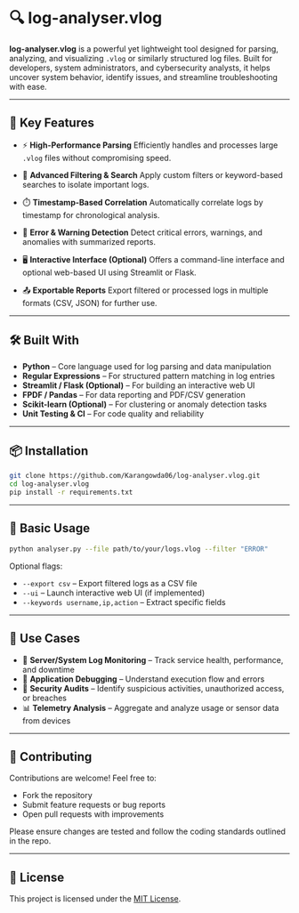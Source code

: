 # 🔍 log-analyser.vlog

**log-analyser.vlog** is a powerful yet lightweight tool designed for parsing, analyzing, and visualizing `.vlog` or similarly structured log files. Built for developers, system administrators, and cybersecurity analysts, it helps uncover system behavior, identify issues, and streamline troubleshooting with ease.

---

## 🚀 Key Features

* ⚡ **High-Performance Parsing**
  Efficiently handles and processes large `.vlog` files without compromising speed.

* 🔎 **Advanced Filtering & Search**
  Apply custom filters or keyword-based searches to isolate important logs.

* ⏱️ **Timestamp-Based Correlation**
  Automatically correlate logs by timestamp for chronological analysis.

* 🛑 **Error & Warning Detection**
  Detect critical errors, warnings, and anomalies with summarized reports.

* 🖥️ **Interactive Interface (Optional)**
  Offers a command-line interface and optional web-based UI using Streamlit or Flask.

* 📤 **Exportable Reports**
  Export filtered or processed logs in multiple formats (CSV, JSON) for further use.

---

## 🛠️ Built With

* **Python** – Core language used for log parsing and data manipulation
* **Regular Expressions** – For structured pattern matching in log entries
* **Streamlit / Flask (Optional)** – For building an interactive web UI
* **FPDF / Pandas** – For data reporting and PDF/CSV generation
* **Scikit-learn (Optional)** – For clustering or anomaly detection tasks
* **Unit Testing & CI** – For code quality and reliability

---

## 📦 Installation

```bash
git clone https://github.com/Karangowda06/log-analyser.vlog.git
cd log-analyser.vlog
pip install -r requirements.txt
```

---

## 📄 Basic Usage

```bash
python analyser.py --file path/to/your/logs.vlog --filter "ERROR"
```

Optional flags:

* `--export csv` – Export filtered logs as a CSV file
* `--ui` – Launch interactive web UI (if implemented)
* `--keywords username,ip,action` – Extract specific fields

---

## 📌 Use Cases

* 🔧 **Server/System Log Monitoring** – Track service health, performance, and downtime
* 🐛 **Application Debugging** – Understand execution flow and errors
* 🔐 **Security Audits** – Identify suspicious activities, unauthorized access, or breaches
* 📊 **Telemetry Analysis** – Aggregate and analyze usage or sensor data from devices

---

## 🤝 Contributing

Contributions are welcome!
Feel free to:

* Fork the repository
* Submit feature requests or bug reports
* Open pull requests with improvements

Please ensure changes are tested and follow the coding standards outlined in the repo.

---

## 📜 License

This project is licensed under the [MIT License](LICENSE).

